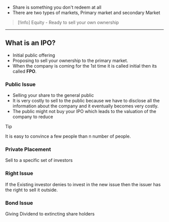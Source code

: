 - Share is something you don't redeem at all
- There are two types of markets, Primary market and secondary Market


>[!info] 
>Equity - Ready to sell your own ownership
---
## What is an IPO?
- Initial public offering
- Proposing to sell your ownership to the primary market.
- When the company is coming for the 1st time it is called initial then its called **FPO**.
### Public Issue
- Selling your share to the general public 
- It is very costly to sell to the public because we have to disclose all the information about the company and it eventually becomes very costly.
- The public might not buy your IPO which leads to the valuation of the company to reduce 

>[!tip] 
>It is easy to convince a few people than n number of people.

### Private Placement
Sell to a specific set of investors

### Right Issue
If the Existing investor denies to invest in the new issue then the issuer has the right to sell it outside.

### Bond Issue
Giving Dividend to extincting share holders 
